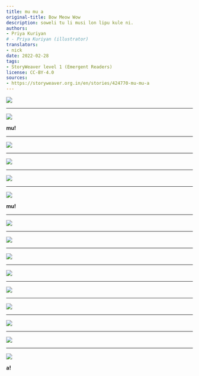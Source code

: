 ```yaml
---
title: mu mu a
original-title: Bow Meow Wow
description: soweli tu li musi lon lipu kule ni.
authors:
- Priya Kuriyan
# - Priya Kuriyan (illustrator)
translators:
- nick
date: 2022-02-28
tags:
- StoryWeaver level 1 (Emergent Readers)
license: CC-BY-4.0
sources:
- https://storyweaver.org.in/en/stories/424770-mu-mu-a
---
```


![](https://storage.googleapis.com/static.storyweaver.org.in/illustration_crops/81597/size7/ca02a8652b76af4f8b184c6796050ca9.jpg)

---

![](https://storage.googleapis.com/static.storyweaver.org.in/illustration_crops/81583/size7/a54e812610af898f5b04a036a22b6934.jpg)

**mu!**

---

![](https://storage.googleapis.com/static.storyweaver.org.in/illustration_crops/81584/size7/e02744c89ba480d56a626a9c384b222a.jpg)

---

![](https://storage.googleapis.com/static.storyweaver.org.in/illustration_crops/81585/size7/dae1527288d3b65a7b17cbc888684d4c.jpg)

---

![](https://storage.googleapis.com/static.storyweaver.org.in/illustration_crops/81586/size7/345b563c84a4c064a69e30f8c4c932b7.jpg)

---

![](https://storage.googleapis.com/static.storyweaver.org.in/illustration_crops/81587/size7/4e8b24bd488482ca648bf2854a688247.jpg)

﻿**﻿mu!**

---

![](https://storage.googleapis.com/static.storyweaver.org.in/illustration_crops/81588/size7/c9ea915b4cade919419deb933a722628.jpg)

---

![](https://storage.googleapis.com/static.storyweaver.org.in/illustration_crops/81589/size7/02c64e537138cde941685f6c59815aa7.jpg)

---

![](https://storage.googleapis.com/static.storyweaver.org.in/illustration_crops/81590/size7/7fddd08541e14563691ba6752ff006e9.jpg)

---

![](https://storage.googleapis.com/static.storyweaver.org.in/illustration_crops/81598/size7/16240e48066a101130a9ddbe43a44472.jpg)

---

![](https://storage.googleapis.com/static.storyweaver.org.in/illustration_crops/81592/size7/96f57145bc981d0031a7e2be61b4ffd9.jpg)

---

![](https://storage.googleapis.com/static.storyweaver.org.in/illustration_crops/81593/size7/1f896080c2bada462945b96747d237c8.jpg)

---

![](https://storage.googleapis.com/static.storyweaver.org.in/illustration_crops/81594/size7/736d00305cc22515f3301b93f2688125.jpg)

---

![](https://storage.googleapis.com/static.storyweaver.org.in/illustration_crops/81595/size7/3788426ba76d7b9015a3231f9c001bf4.jpg)

---

![](https://storage.googleapis.com/static.storyweaver.org.in/illustration_crops/81596/size7/6aef9e6d7c23e8730a71072ddf700c00.jpg)

﻿**﻿a!**
